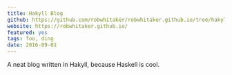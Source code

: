 ```yaml
---
title: Hakyll Blog
github: https://github.com/robwhitaker/robwhitaker.github.io/tree/hakyll
website: https://robwhitaker.github.io/
featured: yes
tags: foo, ding
date: 2016-09-01
---
```


A neat blog written in Hakyll, because Haskell is cool.
